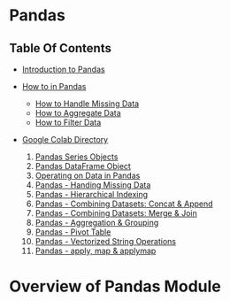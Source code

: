 # Pandas

## Table Of Contents
- [Introduction to Pandas]() 
  
- [How to in Pandas]() 
  - [How to Handle Missing Data]() 
  - [How to Aggregate Data]() 
  - [How to Filter Data]() 
  
- [Google Colab Directory](https://drive.google.com/drive/folders/12esk9Y1lUeDZhGslh5snJ69CUXdfbO2O)
    1. [Pandas Series Objects](https://colab.research.google.com/drive/1e27Ll8OhynbsR4s7lCYf6RYB--xfkajf#scrollTo=1f_LLbwcjGoX)
    2. [Pandas DataFrame Object](https://colab.research.google.com/drive/1iCdhQvNUQX0KZjkc-kJT1znI270F_SUK)
    3. [Operating on Data in Pandas](https://colab.research.google.com/drive/13FGW4luBcKIY4OHKjEzrQDbu4rAbOorE)
    4. [Pandas - Handing Missing Data](https://colab.research.google.com/drive/1cRRsW8Y_7ahnz_oOdMu6Vx8kqqTovEfk)
    5. [Pandas - Hierarchical Indexing](https://colab.research.google.com/drive/1QuUWgUPWIqf5DWbyEZpGIDQESDeEh3xU#scrollTo=8PqQSdYawIRi)
    6. [Pandas - Combining Datasets: Concat & Append](https://colab.research.google.com/drive/1fO5fpL3tl7DX-Gs2WNrVAny1m1P8mqSI)
    7. [Pandas - Combining Datasets: Merge & Join](https://colab.research.google.com/drive/1VlgSH7a22aqgqITUnb3D3HRCKpVsz_UT)
    8. [Pandas - Aggregation & Grouping](https://colab.research.google.com/drive/1LL86dRvi26-gQ_9Af2YyN2hHm7obrCZF)
    9. [Pandas - Pivot Table](https://colab.research.google.com/drive/1ZuhXM6nqluAhOfNPUUOqQRXCXqNMyHC3)
    10. [Pandas - Vectorized String Operations](https://colab.research.google.com/drive/1aRtuTLq8WNZGAqkhRwoMWfsVvqoZTRdj)
    11. [Pandas - apply, map & applymap](https://colab.research.google.com/drive/1jcrZa9LZA9Ak86tT_VEAFgvmzWYhYVtS)

# Overview of Pandas Module